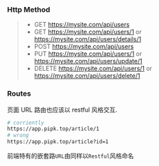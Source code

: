 ### Http Method

> -   GET https://mysite.com/api/users
> -   GET https://mysite.com/api/users/1 or https://mysite.com/api/users/details/1
> -   POST https://mysite.com/api/users
> -   PUT https://mysite.com/api/users/1 or https://mysite.com/api/users/update/1
> -   DELETE https://mysite.com/api/users/1 or https://mysite.com/api/users/delete/1

### Routes

页面 URL 路由也应该以 restful 风格交互.

```bash
# corriently
https://app.pipk.top/article/1
# wrong
https://app.pipk.top/article?id=1
```

前端特有的嵌套路`URL`由同样以`Restful`风格命名